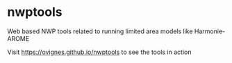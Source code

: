 # nwptools
Web based NWP tools related to running limited area models like Harmonie-AROME

Visit https://ovignes.github.io/nwptools  to see the tools in action
